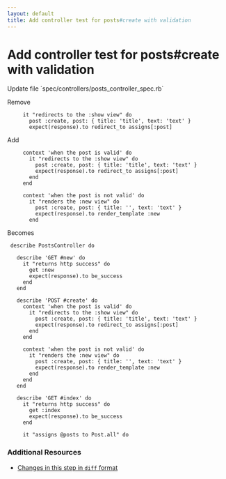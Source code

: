 ```yaml
---
layout: default
title: Add controller test for posts#create with validation
---
```


<h1 id="main">Add controller test for posts#create with validation</h1>
Update file `spec/controllers/posts_controller_spec.rb`

Remove
<pre><code>     it &quot;redirects to the :show view&quot; do
       post :create, post: { title: &#39;title&#39;, text: &#39;text&#39; }
       expect(response).to redirect_to assigns[:post]</code></pre>


Add
<pre><code>     context &#39;when the post is valid&#39; do
       it &quot;redirects to the :show view&quot; do
         post :create, post: { title: &#39;title&#39;, text: &#39;text&#39; }
         expect(response).to redirect_to assigns[:post]
       end
     end
&nbsp;
     context &#39;when the post is not valid&#39; do
       it &quot;renders the :new view&quot; do
         post :create, post: { title: &#39;&#39;, text: &#39;text&#39; }
         expect(response).to render_template :new
       end</code></pre>


Becomes
<pre><code> describe PostsController do
&nbsp;
   describe &#39;GET #new&#39; do
     it &quot;returns http success&quot; do
       get :new
       expect(response).to be_success
     end
   end
&nbsp;
   describe &#39;POST #create&#39; do
     context &#39;when the post is valid&#39; do
       it &quot;redirects to the :show view&quot; do
         post :create, post: { title: &#39;title&#39;, text: &#39;text&#39; }
         expect(response).to redirect_to assigns[:post]
       end
     end
&nbsp;
     context &#39;when the post is not valid&#39; do
       it &quot;renders the :new view&quot; do
         post :create, post: { title: &#39;&#39;, text: &#39;text&#39; }
         expect(response).to render_template :new
       end
     end
   end
&nbsp;
   describe &#39;GET #index&#39; do
     it &quot;returns http success&quot; do
       get :index
       expect(response).to be_success
     end
&nbsp;
     it &quot;assigns @posts to Post.all&quot; do
</code></pre>



### Additional Resources

* [Changes in this step in `diff` format](https://github.com/stevenhallen/rails_getting_started_bdd/commit/c61096b910a9d55b1a2b2ef8f2a7a656fa7b1f36)

